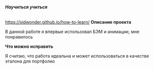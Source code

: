 ###### **Научиться учиться**
https://sidwonder.github.io/how-to-learn/
**Описание проекта**

В данной работе я впервые использовал БЭМ и анимации, мне понравилось

**Что можно исправить**

Я считаю, что работа идеальна и может использоваться в качестве эталона для портфолио

